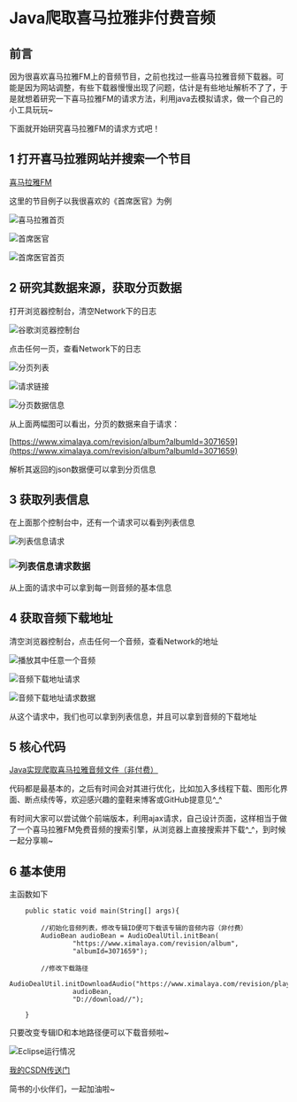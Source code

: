 # Java爬取喜马拉雅非付费音频
## 前言

因为很喜欢喜马拉雅FM上的音频节目，之前也找过一些喜马拉雅音频下载器。可能是因为网站调整，有些下载器慢慢出现了问题，估计是有些地址解析不了了，于是就想着研究一下喜马拉雅FM的请求方法，利用java去模拟请求，做一个自己的小工具玩玩~

下面就开始研究喜马拉雅FM的请求方式吧！

## 1 打开喜马拉雅网站并搜索一个节目

[喜马拉雅FM](https://www.ximalaya.com/)

这里的节目例子以我很喜欢的《首席医官》为例

![喜马拉雅首页](http://upload-images.jianshu.io/upload_images/15803937-42c779bda19c2361?imageMogr2/auto-orient/strip%7CimageView2/2/w/1240)



![首席医官](http://upload-images.jianshu.io/upload_images/15803937-835e65b05e2c4194?imageMogr2/auto-orient/strip%7CimageView2/2/w/1240)



![首席医官首页](http://upload-images.jianshu.io/upload_images/15803937-30506c45fa763df1?imageMogr2/auto-orient/strip%7CimageView2/2/w/1240)


## 2 研究其数据来源，获取分页数据

打开浏览器控制台，清空Network下的日志

![谷歌浏览器控制台](http://upload-images.jianshu.io/upload_images/15803937-1fc84efe35bc897b?imageMogr2/auto-orient/strip%7CimageView2/2/w/1240)


点击任何一页，查看Network下的日志

![分页列表](http://upload-images.jianshu.io/upload_images/15803937-d0b89f763ee63b8a?imageMogr2/auto-orient/strip%7CimageView2/2/w/1240)


![请求链接](http://upload-images.jianshu.io/upload_images/15803937-27e1770abc50c6df?imageMogr2/auto-orient/strip%7CimageView2/2/w/1240)


![分页数据信息](http://upload-images.jianshu.io/upload_images/15803937-a1175cf64c1a40f9?imageMogr2/auto-orient/strip%7CimageView2/2/w/1240)


从上面两幅图可以看出，分页的数据来自于请求：

[https://www.ximalaya.com/revision/album?albumId=3071659](https://www.ximalaya.com/revision/album?albumId=3071659)

解析其返回的json数据便可以拿到分页信息

## 3 获取列表信息

在上面那个控制台中，还有一个请求可以看到列表信息

![列表信息请求](http://upload-images.jianshu.io/upload_images/15803937-1afbe6c35acd257d?imageMogr2/auto-orient/strip%7CimageView2/2/w/1240)


### ![列表信息请求数据](http://upload-images.jianshu.io/upload_images/15803937-67470b6ae8a09bc5?imageMogr2/auto-orient/strip%7CimageView2/2/w/1240)


从上面的请求中可以拿到每一则音频的基本信息

## 4 获取音频下载地址

清空浏览器控制台，点击任何一个音频，查看Network的地址

![播放其中任意一个音频](http://upload-images.jianshu.io/upload_images/15803937-bd96965d138cca1b?imageMogr2/auto-orient/strip%7CimageView2/2/w/1240)


![音频下载地址请求](http://upload-images.jianshu.io/upload_images/15803937-bdda2cd4bb2f42e9?imageMogr2/auto-orient/strip%7CimageView2/2/w/1240)


![音频下载地址请求数据](http://upload-images.jianshu.io/upload_images/15803937-a32b0bef30b92f3c?imageMogr2/auto-orient/strip%7CimageView2/2/w/1240)


从这个请求中，我们也可以拿到列表信息，并且可以拿到音频的下载地址

## 5 核心代码

[Java实现爬取喜马拉雅音频文件（非付费）](https://github.com/MiracleTaoTao/downloadXimalayaAudio.git)

代码都是最基本的，之后有时间会对其进行优化，比如加入多线程下载、图形化界面、断点续传等，欢迎感兴趣的童鞋来博客或GitHub提意见^_^

有时间大家可以尝试做个前端版本，利用ajax请求，自己设计页面，这样相当于做了一个喜马拉雅FM免费音频的搜索引擎，从浏览器上直接搜索并下载^_^，到时候一起分享嘛~

## 6 基本使用

主函数如下

```
    public static void main(String[] args){

        //初始化音频列表，修改专辑ID便可下载该专辑的音频内容（非付费）
        AudioBean audioBean = AudioDealUtil.initBean(
                "https://www.ximalaya.com/revision/album",
                "albumId=3071659");

        //修改下载路径
        AudioDealUtil.initDownloadAudio("https://www.ximalaya.com/revision/play/album",
                audioBean,
                "D://download//");

    }
```

只要改变专辑ID和本地路径便可以下载音频啦~

![Eclipse运行情况](http://upload-images.jianshu.io/upload_images/15803937-b138f566b475c53e?imageMogr2/auto-orient/strip%7CimageView2/2/w/1240)

[我的CSDN传送门](https://blog.csdn.net/m0_37344350/article/details/85947217)

简书的小伙伴们，一起加油啦~
